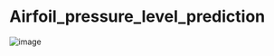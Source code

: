 # Airfoil_pressure_level_prediction
![image](https://user-images.githubusercontent.com/100062524/226437313-3984c3c1-c47f-49b9-825c-7936e36b6a22.png)
